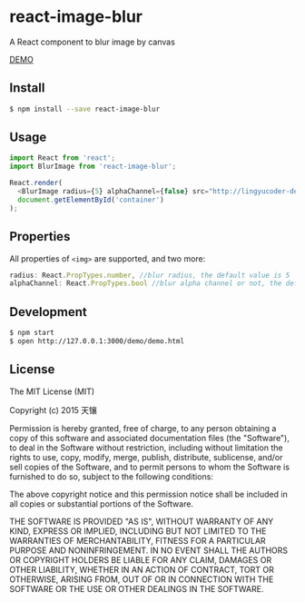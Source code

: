 # react-image-blur

A React component to blur image by canvas

[DEMO](http://lingyucoder.github.io/react-image-blur/demo/demo.html)

## Install

```bash
$ npm install --save react-image-blur
```

## Usage

```javascript
import React from 'react';
import BlurImage from 'react-image-blur';

React.render(
  <BlurImage radius={5} alphaChannel={false} src="http://lingyucoder-demo.qiniudn.com/imgsliders_1.jpg"></BlurImage>,
  document.getElementById('container')
);
```

## Properties

All properties of `<img>` are supported, and two more:

```javascript
radius: React.PropTypes.number, //blur radius, the default value is 5
alphaChannel: React.PropTypes.bool //blur alpha channel or not, the default value is false
```

## Development

```bash
$ npm start
$ open http://127.0.0.1:3000/demo/demo.html
```

## License
The MIT License (MIT)

Copyright (c) 2015 天镶

Permission is hereby granted, free of charge, to any person obtaining a copy
of this software and associated documentation files (the "Software"), to deal
in the Software without restriction, including without limitation the rights
to use, copy, modify, merge, publish, distribute, sublicense, and/or sell
copies of the Software, and to permit persons to whom the Software is
furnished to do so, subject to the following conditions:

The above copyright notice and this permission notice shall be included in all
copies or substantial portions of the Software.

THE SOFTWARE IS PROVIDED "AS IS", WITHOUT WARRANTY OF ANY KIND, EXPRESS OR
IMPLIED, INCLUDING BUT NOT LIMITED TO THE WARRANTIES OF MERCHANTABILITY,
FITNESS FOR A PARTICULAR PURPOSE AND NONINFRINGEMENT. IN NO EVENT SHALL THE
AUTHORS OR COPYRIGHT HOLDERS BE LIABLE FOR ANY CLAIM, DAMAGES OR OTHER
LIABILITY, WHETHER IN AN ACTION OF CONTRACT, TORT OR OTHERWISE, ARISING FROM,
OUT OF OR IN CONNECTION WITH THE SOFTWARE OR THE USE OR OTHER DEALINGS IN THE
SOFTWARE.
